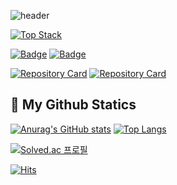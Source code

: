 ![header](https://capsule-render.vercel.app/api?type=waving&color=timeAuto&height=240&section=header&text=Hyoseon-Kim&fontColor=000000&fontSize=50&animation=twinkling)

[![Top Stack](https://widget.realdeveloper.pro/api/top?stack=Java,Spring,MySQL)](https://github.com/KHyoseon)

[![Badge](https://widget.realdeveloper.pro/api/badge?title=Languages&badges=Java,C,Python,Javascript)](https://github.com/KHyoseon)
[![Badge](https://widget.realdeveloper.pro/api/badge?title=Frameworks&badges=Spring,JPA,MySQL,MongoDB,Android-Studio,Django,AWS-S3,Git,GitHub)](https://github.com/KHyoseon)

[![Repository Card](https://widget.realdeveloper.pro/api/card?user=dokdo-guard&repo=moyeora-dokdo)](https://github.com/dokdo-guard/moyeora-dokdo)
[![Repository Card](https://widget.realdeveloper.pro/api/card?user=KHyoseon&repo=AlsongDalsong)](https://github.com/KHyoseon/AlsongDalsong)
 
 ## 🔎 My Github Statics
 
[![Anurag's GitHub stats](https://github-readme-stats.vercel.app/api?username=KHyoseon&show_icons=true&locale=kr&hide=stars)](https://github.com/anuraghazra/github-readme-stats)
[![Top Langs](https://github-readme-stats.vercel.app/api/top-langs/?username=KHyoseon&layout=compact)](https://github.com/anuraghazra/github-readme-stats)

[![Solved.ac
프로필](http://mazassumnida.wtf/api/v2/generate_badge?boj=apso123)](https://solved.ac/apso123)

<!--show_icons=true&title_color=F0FFFF&text_color=F0FFFF&icon_color=00CED1&bg_color=00CED1,7FFFD4,00BFFF,4169E1-->
[![Hits](https://hits.seeyoufarm.com/api/count/incr/badge.svg?url=https%3A%2F%2Fgithub.com%2Fmadplay)](http://hits.seeyoufarm.com)
